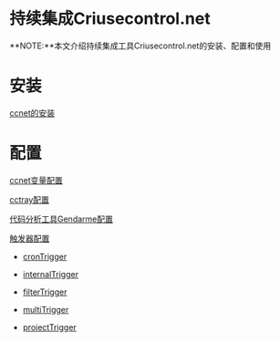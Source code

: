 持续集成Criusecontrol.net
================================
**NOTE:**本文介绍持续集成工具Criusecontrol.net的安装、配置和使用
# 安装
[ccnet的安装](docs\ccnet\ccnet安装.md)

# 配置

[ccnet变量配置](docs\ccnet\变量配置.md)

[cctray配置](docs\ccnet\cctray.md)

[代码分析工具Gendarme配置](docs\ccnet\Gendarme配置.md)

[触发器配置](docs\ccnet\Triggers.md "")

* [cronTrigger](docs\ccnet\CronTrigger.md "")
 
* [internalTrigger](docs\ccnet\internalTrigger.md "")
 
*  [filterTrigger](docs\ccnet\filterTrigger.md "")
 
*  [multiTrigger](docs\ccnet\multiTrigger.md "")
 
*  [projectTrigger](docs\ccnet\projectTrigger.md "")
